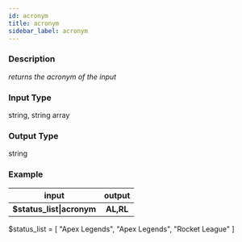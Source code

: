 ```yaml
---
id: acronym
title: acronym
sidebar_label: acronym
---
```


### Description

_returns the acronym of the input_

### Input Type

string, string array

### Output Type

string

### Example

|           input           |  output   |
| :-----------------------: | :-------: |
| **$status_list\|acronym** | **AL,RL** |

$status_list = [ "Apex Legends", "Apex Legends", "Rocket League" ]
